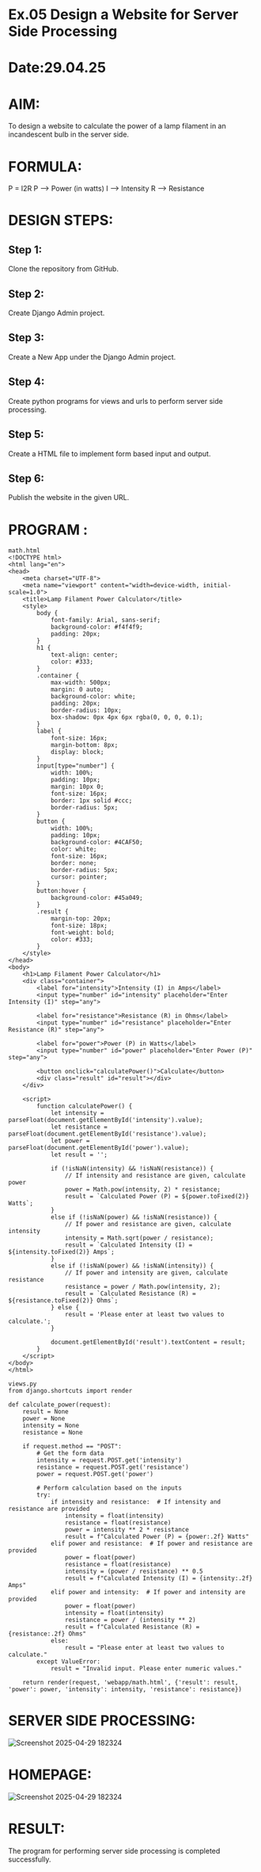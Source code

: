 # Ex.05 Design a Website for Server Side Processing
# Date:29.04.25
# AIM:
To design a website to calculate the power of a lamp filament in an incandescent bulb in the server side.

# FORMULA:
P = I2R
P --> Power (in watts)
 I --> Intensity
 R --> Resistance

# DESIGN STEPS:
## Step 1:
Clone the repository from GitHub.

## Step 2:
Create Django Admin project.

## Step 3:
Create a New App under the Django Admin project.

## Step 4:
Create python programs for views and urls to perform server side processing.

## Step 5:
Create a HTML file to implement form based input and output.

## Step 6:
Publish the website in the given URL.

# PROGRAM :
```
math.html
<!DOCTYPE html>
<html lang="en">
<head>
    <meta charset="UTF-8">
    <meta name="viewport" content="width=device-width, initial-scale=1.0">
    <title>Lamp Filament Power Calculator</title>
    <style>
        body {
            font-family: Arial, sans-serif;
            background-color: #f4f4f9;
            padding: 20px;
        }
        h1 {
            text-align: center;
            color: #333;
        }
        .container {
            max-width: 500px;
            margin: 0 auto;
            background-color: white;
            padding: 20px;
            border-radius: 10px;
            box-shadow: 0px 4px 6px rgba(0, 0, 0, 0.1);
        }
        label {
            font-size: 16px;
            margin-bottom: 8px;
            display: block;
        }
        input[type="number"] {
            width: 100%;
            padding: 10px;
            margin: 10px 0;
            font-size: 16px;
            border: 1px solid #ccc;
            border-radius: 5px;
        }
        button {
            width: 100%;
            padding: 10px;
            background-color: #4CAF50;
            color: white;
            font-size: 16px;
            border: none;
            border-radius: 5px;
            cursor: pointer;
        }
        button:hover {
            background-color: #45a049;
        }
        .result {
            margin-top: 20px;
            font-size: 18px;
            font-weight: bold;
            color: #333;
        }
    </style>
</head>
<body>
    <h1>Lamp Filament Power Calculator</h1>
    <div class="container">
        <label for="intensity">Intensity (I) in Amps</label>
        <input type="number" id="intensity" placeholder="Enter Intensity (I)" step="any">
        
        <label for="resistance">Resistance (R) in Ohms</label>
        <input type="number" id="resistance" placeholder="Enter Resistance (R)" step="any">
        
        <label for="power">Power (P) in Watts</label>
        <input type="number" id="power" placeholder="Enter Power (P)" step="any">

        <button onclick="calculatePower()">Calculate</button>
        <div class="result" id="result"></div>
    </div>

    <script>
        function calculatePower() {
            let intensity = parseFloat(document.getElementById('intensity').value);
            let resistance = parseFloat(document.getElementById('resistance').value);
            let power = parseFloat(document.getElementById('power').value);
            let result = '';

            if (!isNaN(intensity) && !isNaN(resistance)) {
                // If intensity and resistance are given, calculate power
                power = Math.pow(intensity, 2) * resistance;
                result = `Calculated Power (P) = ${power.toFixed(2)} Watts`;
            } 
            else if (!isNaN(power) && !isNaN(resistance)) {
                // If power and resistance are given, calculate intensity
                intensity = Math.sqrt(power / resistance);
                result = `Calculated Intensity (I) = ${intensity.toFixed(2)} Amps`;
            } 
            else if (!isNaN(power) && !isNaN(intensity)) {
                // If power and intensity are given, calculate resistance
                resistance = power / Math.pow(intensity, 2);
                result = `Calculated Resistance (R) = ${resistance.toFixed(2)} Ohms`;
            } else {
                result = 'Please enter at least two values to calculate.';
            }

            document.getElementById('result').textContent = result;
        }
    </script>
</body>
</html>

views.py
from django.shortcuts import render

def calculate_power(request):
    result = None
    power = None
    intensity = None
    resistance = None

    if request.method == "POST":
        # Get the form data
        intensity = request.POST.get('intensity')
        resistance = request.POST.get('resistance')
        power = request.POST.get('power')

        # Perform calculation based on the inputs
        try:
            if intensity and resistance:  # If intensity and resistance are provided
                intensity = float(intensity)
                resistance = float(resistance)
                power = intensity ** 2 * resistance
                result = f"Calculated Power (P) = {power:.2f} Watts"
            elif power and resistance:  # If power and resistance are provided
                power = float(power)
                resistance = float(resistance)
                intensity = (power / resistance) ** 0.5
                result = f"Calculated Intensity (I) = {intensity:.2f} Amps"
            elif power and intensity:  # If power and intensity are provided
                power = float(power)
                intensity = float(intensity)
                resistance = power / (intensity ** 2)
                result = f"Calculated Resistance (R) = {resistance:.2f} Ohms"
            else:
                result = "Please enter at least two values to calculate."
        except ValueError:
            result = "Invalid input. Please enter numeric values."

    return render(request, 'webapp/math.html', {'result': result, 'power': power, 'intensity': intensity, 'resistance': resistance})

```
# SERVER SIDE PROCESSING:
![Screenshot 2025-04-29 182324](https://github.com/user-attachments/assets/22f00b7d-1c96-47bb-b919-d144dafcdd1d)


# HOMEPAGE:
![Screenshot 2025-04-29 182324](https://github.com/user-attachments/assets/38c3f601-531e-49d9-99a1-f15a4474a4c3)


# RESULT:
The program for performing server side processing is completed successfully.
